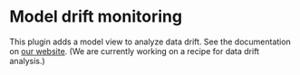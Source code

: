 # Model drift monitoring
This plugin adds a model view to analyze data drift. See the documentation on [our website](https://www.dataiku.com/dss/plugins/info/model-drift.html).
(We are currently working on a recipe for data drift analysis.)
